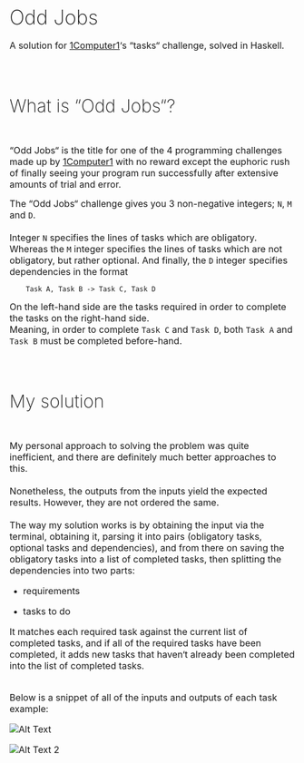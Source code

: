 # <span style="font-family: SF Pro Text, Times New Roman; font-size: 1.25em; font-weight: 200;">Odd Jobs</span>

<span style="font-family: SF Pro Text, Times New Roman; font-size: 1.15em;">A solution for [1Computer1](https://github.com/1Computer1)‘s “tasks“ challenge, solved in Haskell.</span>

<br /> <br />

## <span style="font-family: SF Pro Text, Times New Roman; font-size: 1.5em; font-weight: 200;">What is “Odd Jobs“?</span>

<br />

<span style="font-family: SF Pro Text, Times New Roman; font-size: 1.15em;">“Odd Jobs“ is the title for one of the 4 programming challenges made up by [1Computer1](https://github.com/1Computer1) with no reward except the euphoric rush of finally seeing your program run successfully after extensive amounts of trial and error.</span>

<span style="font-family: SF Pro Text, Times New Roman; font-size: 1.15em;">The “Odd Jobs“ challenge gives you 3 non-negative integers; `N`, `M` and `D`. <br /> <br />
Integer `N` specifies the lines of tasks which are obligatory. Whereas the `M` integer specifies the lines of tasks which are not obligatory, but rather optional. And finally, the `D` integer specifies dependencies in the format</span>

```
    Task A, Task B -> Task C, Task D
```

<span style="font-family: SF Pro Text, Times New Roman; font-size: 1.15em;">
On the left-hand side are the tasks required in order to complete the tasks on the right-hand side. <br />
Meaning, in order to complete <code>Task C</code> and <code>Task D</code>, both <code>Task A</code> and <code>Task B</code> must be completed before-hand. 
</span>

<br /> <br />

## <span style="font-family: SF Pro Text, Times New Roman; font-size: 1.5em; font-weight: 200;">My solution</span>

<br />

<span style="font-family: SF Pro Text, Times New Roman; font-size: 1.15em;">My personal approach to solving the problem was quite inefficient, and there are definitely much better approaches to this. <br /> <br />
Nonetheless, the outputs from the inputs yield the expected results. However, they are not ordered the same. <br /> <br />
The way my solution works is by obtaining the input via the terminal, obtaining it, parsing it into pairs (obligatory tasks, optional tasks and dependencies), and from there on saving the obligatory tasks into a list of completed tasks, then splitting the dependencies into two parts:

- <p style="font-family: SF Pro Text, Times New Roman; font-size: 1.15em;">requirements</p>
- <p style="font-family: SF Pro Text, Times New Roman; font-size: 1.15em;">tasks to do</p>
  </span>

<span span style="font-family: SF Pro Text, Times New Roman; font-size: 1.15em;">
It matches each required task against the current list of completed tasks, and if all of the required tasks have been completed, it adds new tasks that haven‘t already been completed into the list of completed tasks. <br /> <br />

Below is a snippet of all of the inputs and outputs of each task example:

![Alt Text](https://github.com/ObscureNightingale/odd-jobs/blob/main/media/fstw.gif)

![Alt Text 2](https://github.com/ObscureNightingale/odd-jobs/tree/mainmedia/sndtwo.gif)
</span>

